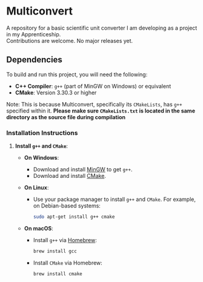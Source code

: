 # Multiconvert
A repository for a basic scientific unit converter I am developing as a project in my Apprenticeship.  
Contributions are welcome. No major releases yet.

## Dependencies

To build and run this project, you will need the following:

- **C++ Compiler**: `g++` (part of MinGW on Windows) or equivalent
- **CMake**: Version 3.30.3 or higher

Note: This is because Multiconvert, specifically its `CMakeLists`, has `g++` specified within it.
**Please make sure `CMakeLists.txt` is located in the same directory as the source file during compilation**

### Installation Instructions

1. **Install `g++` and `CMake`**:

   - **On Windows**:
     - Download and install [MinGW](https://www.mingw-w64.org/) to get `g++`.
     - Download and install [CMake](https://cmake.org/download/).

   - **On Linux**:
     - Use your package manager to install `g++` and `CMake`. For example, on Debian-based systems:
       ```bash
       sudo apt-get install g++ cmake
       ```

   - **On macOS**:
     - Install `g++` via [Homebrew](https://brew.sh/):
       ```bash
       brew install gcc
       ```
     - Install `CMake` via Homebrew:
       ```bash
       brew install cmake
       ```
